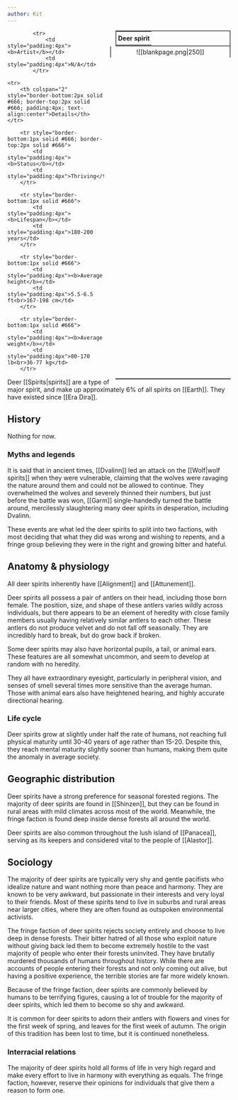 ```yaml
---
author: Kit
---
```

<table style="float:right; clear:right; width:260px; margin:0 0 0 14; border:2px solid #666; line-height:1.5; border-collapse:collapse; font-size:smaller">
	<tr>
		<th colspan="2" style="border-bottom:2px solid #666; font-size:larger; padding:4px; text-align:center">Deer spirit</th>
	</tr></table>

  <span align="center" style="float:right; clear:right; width:260px; margin:0 0 0 14; border-right:2px solid #666; border-left:2px solid #666; border-collapse:collapse; padding:4px">![[blankpage.png|250]]</span>
  
  <table style="float:right; clear:right; width:260px; margin:0 0 7 14; border:2px solid #666; border-top:1px solid #666; line-height:1.5; border-collapse:collapse; font-size:smaller">
			
			<tr>
				<td style="padding:4px"><b>Artist</b></td>
				<td style="padding:4px">N/A</td>
			</tr>
	
	<tr>
		<th colspan="2" style="border-bottom:2px solid #666; border-top:2px solid #666; padding:4px; text-align:center">Details</th>
	</tr>
	
		<tr style="border-bottom:1px solid #666; border-top:2px solid #666">
			<td style="padding:4px"><b>Status</b></td>
			<td style="padding:4px">Thriving</td>
		</tr>
	
		<tr style="border-bottom:1px solid #666">
			<td style="padding:4px"><b>Lifespan</b></td>
			<td style="padding:4px">180-200 years</td>
		</tr>
	
		<tr style="border-bottom:1px solid #666">
			<td style="padding:4px"><b>Average height</b></td>
			<td style="padding:4px">5.5-6.5 ft<br>167-198 cm</td>
		</tr>
		
		<tr style="border-bottom:1px solid #666">
			<td style="padding:4px"><b>Average weight</b></td>
			<td style="padding:4px">80-170 lb<br>36-77 kg</td>
		</tr>
		
</table>

Deer [[Spirits|spirits]] are a type of major spirit, and make up approximately 6% of all spirits on [[Earth]]. They have existed since [[Era Dira]].

## History

Nothing for now.

### Myths and legends

It is said that in ancient times, [[Dvalinn]] led an attack on the [[Wolf|wolf spirits]] when they were vulnerable, claiming that the wolves were ravaging the nature around them and could not be allowed to continue. They overwhelmed the wolves and severely thinned their numbers, but just before the battle was won, [[Garm]] single-handedly turned the battle around, mercilessly slaughtering many deer spirits in desperation, including Dvalinn.

These events are what led the deer spirits to split into two factions, with most deciding that what they did was wrong and wishing to repents, and a fringe group believing they were in the right and growing bitter and hateful.

## Anatomy & physiology

All deer spirits inherently have [[Alignment]] and [[Attunement]].

Deer spirits all possess a pair of antlers on their head, including those born female. The position, size, and shape of these antlers varies wildly across individuals, but there appears to be an element of heredity with close family members usually having relatively similar antlers to each other. These antlers do not produce velvet and do not fall off seasonally. They are incredibly hard to break, but do grow back if broken.

Some deer spirits may also have horizontal pupils, a tail, or animal ears. These features are all somewhat uncommon, and seem to develop at random with no heredity.

They all have extraordinary eyesight, particularly in peripheral vision, and senses of smell several times more sensitive than the average human. Those with animal ears also have heightened hearing, and highly accurate directional hearing.

### Life cycle

Deer spirits grow at slightly under half the rate of humans, not reaching full physical maturity until 30-40 years of age rather than 15-20. Despite this, they reach mental maturity slightly sooner than humans, making them quite the anomaly in average society.

## Geographic distribution

Deer spirits have a strong preference for seasonal forested regions. The majority of deer spirits are found in [[Shinzen]], but they can be found in rural areas with mild climates across most of the world. Meanwhile, the fringe faction is found deep inside dense forests all around the world.

Deer spirits are also common throughout the lush island of [[Panacea]], serving as its keepers and considered vital to the people of [[Alastor]].

## Sociology

The majority of deer spirits are typically very shy and gentle pacifists who idealize nature and want nothing more than peace and harmony. They are known to be very awkward, but passionate in their interests and very loyal to their friends. Most of these spirits tend to live in suburbs and rural areas near larger cities, where they are often found as outspoken environmental activists.

The fringe faction of deer spirits rejects society entirely and choose to live deep in dense forests. Their bitter hatred of all those who exploit nature without giving back led them to become extremely hostile to the vast majority of people who enter their forests uninvited. They have brutally murdered thousands of humans throughout history. While there are accounts of people entering their forests and not only coming out alive, but having a positive experience, the terrible stories are far more widely known.

Because of the fringe faction, deer spirits are commonly believed by humans to be terrifying figures, causing a lot of trouble for the majority of deer spirits, which led them to become so shy and awkward.

It is common for deer spirits to adorn their antlers with flowers and vines for the first week of spring, and leaves for the first week of autumn. The origin of this tradition has been lost to time, but it is continued nonetheless.

### Interracial relations

The majority of deer spirits hold all forms of life in very high regard and make every effort to live in harmony with everything as equals. The fringe faction, however, reserve their opinions for individuals that give them a reason to form one.
